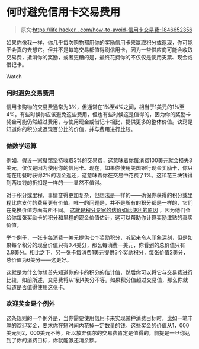 # 何时避免信用卡交易费用

> 原文:[https://life hacker . com/how-to-avoid-信用卡交易费-1846652356](https://lifehacker.com/how-to-avoid-credit-card-transaction-fees-1846652356)

如果你像我一样，你几乎每次购物都用你的奖励信用卡来赢取积分或返现，你可能不会真的去想它。但并不是每笔交易都值得刷信用卡，因为一些供应商可能会收取交易费，抵消你的奖励，或者更糟的是，最终花费你的不仅仅是使用支票、现金或借记卡。

Watch

### **何时避免交易费用**

信用卡购物的交易费通常为3%，但通常在1%至4%之间，相当于1美元的1%至4%。有些时候你应该避免这些费用，但也有些时候这是值得的，因为你的奖励卡奖金可能仍然超过费用，与使用现金或借记卡相比，提供更多的整体价值。诀窍是知道你的积分或返现百分比的价值，并与费用进行比较。

### **做数学运算**

例如，假设一家餐馆坚持收取3%的交易费，这意味着你每消费100美元就会损失3美元，仅仅是因为使用你的信用卡。现在，如果你使用美国银行现金奖励卡，你只能在用餐时获得2%的现金返还，这意味着你在交易中花费了1%。这和花三块钱得到两块钱的折扣是一样的——显然不值得。

对于积分或里程，事情变得更加复杂，但想法是一样的——确保你获得的积分或里程比你支付的费用更有价值。唯一的问题是，并不是所有的积分都是一样的，它们在兑换价值方面有所不同。 [这就是积分专家的估价如此便利的原因](https://thepointsguy.com/guide/monthly-valuations/) ，因为他们会给你每张奖励卡的积分和里程的现金价值估计，这可以帮助你计算奖励津贴的真实价值。

举个例子，一张卡每消费一美元提供七个奖励积分，听起来令人印象深刻，但是如果每个积分的现金价值只有0.4美分，那么每消费一美元，你看到的总价值只有2.8美分。相比之下，另一张卡每消费1美元提供3个奖励积分，每张价值2美分，总价值为6美分——这更好。

这就是为什么你想首先知道你的卡的积分的估计值，然后你可以将它与交易费进行比较，如前所述，交易费将从1到4美分不等。如果积分值超过交易值，那么你就知道是否值得使用这张卡。

### 欢迎奖金是个例外

这条规则的一个例外是，当你需要使用信用卡来实现某种消费目标时，比如一笔丰厚的欢迎奖金，要求你在短时间内花掉一定数量的钱。这些奖金的价值从1，000美元到2，000美元不等，所以放弃偶尔的交易费肯定是值得的，前提是一旦你达到了你的消费目标，你就能够还清余额。